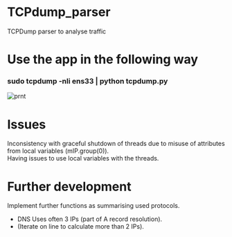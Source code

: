 # TCPdump_parser
TCPDump parser to analyse traffic

# Use the app in the following way
### sudo tcpdump -nli ens33 | python tcpdump.py

![prnt](https://user-images.githubusercontent.com/32357144/63353242-5b6f3b00-c35a-11e9-82df-935d6dbbbe49.png)

# Issues
Inconsistency with graceful shutdown of threads due to misuse of attributes from local variables (mIP.group(0)). <br />
Having issues to use local variables with the threads.

# Further development
Implement further functions as summarising used protocols.<br />
- DNS Uses often 3 IPs (part of A record resolution).
- (Iterate on line to calculate more than 2 IPs).
